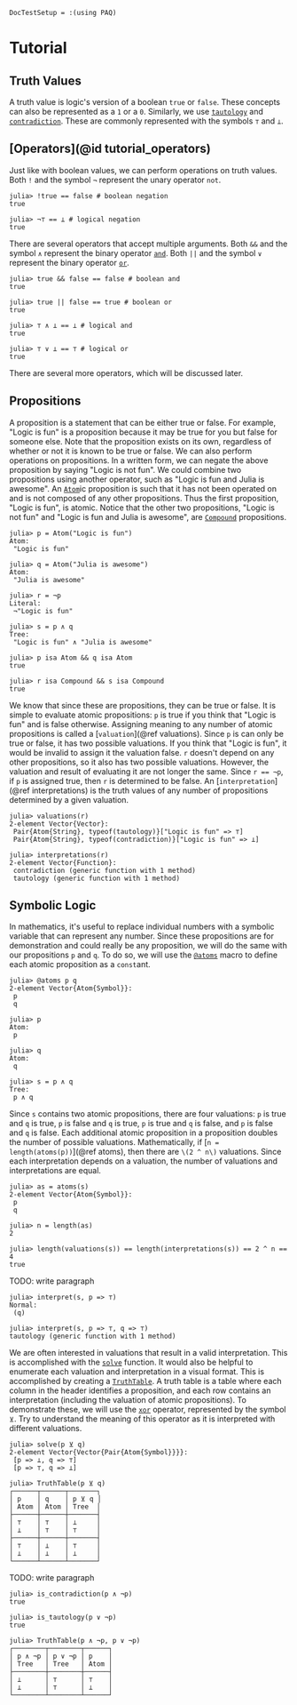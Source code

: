 
```@meta
DocTestSetup = :(using PAQ)
```

# Tutorial

## Truth Values

A truth value is logic's version of a boolean `true` or `false`. These concepts can also be represented as a `1` or a `0`. Similarly, we use [`tautology`](@ref) and [`contradiction`](@ref). These are commonly represented with the symbols `⊤` and `⊥`.

## [Operators](@id tutorial_operators)

Just like with boolean values, we can perform operations on truth values. Both `!` and the symbol `¬` represent the unary operator `not`.

```jldoctest
julia> !true == false # boolean negation
true

julia> ¬⊤ == ⊥ # logical negation
true
```

There are several operators that accept multiple arguments. Both `&&` and the symbol `∧` represent the binary operator [`and`](@ref). Both `||` and the symbol `∨` represent the binary operator [`or`](@ref).

```jldoctest
julia> true && false == false # boolean and
true

julia> true || false == true # boolean or
true

julia> ⊤ ∧ ⊥ == ⊥ # logical and
true

julia> ⊤ ∨ ⊥ == ⊤ # logical or
true
```

There are several more operators, which will be discussed later.

## Propositions

A proposition is a statement that can be either true or false. For example, "Logic is fun" is a proposition because
it may be true for you but false for someone else. Note that the proposition exists on its own, regardless of whether or not it is known to be true or false. We can also perform operations on propositions. In a written form, we can negate the above proposition by saying "Logic is not fun". We could combine two propositions using another operator, such as "Logic is fun and Julia is awesome". An [`Atom`](@ref)ic proposition is such that it has not been
operated on and is not composed of any other propositions. Thus the first proposition, "Logic is fun", is atomic.
Notice that the other two propositions, "Logic is not fun" and "Logic is fun and Julia is awesome", are [`Compound`](@ref) propositions.

```jldoctest 1
julia> p = Atom("Logic is fun")
Atom:
 "Logic is fun"

julia> q = Atom("Julia is awesome")
Atom:
 "Julia is awesome"

julia> r = ¬p
Literal:
 ¬"Logic is fun"

julia> s = p ∧ q
Tree:
 "Logic is fun" ∧ "Julia is awesome"

julia> p isa Atom && q isa Atom
true

julia> r isa Compound && s isa Compound
true
```

We know that since these are propositions, they can be true or false. It is simple to evaluate atomic propositions:
`p` is true if you think that "Logic is fun" and is false otherwise. Assigning meaning to any number of atomic propositions is called a [`valuation`](@ref valuations). Since `p` is can only be true or false, it has two possible valuations. If you think that "Logic is fun", it would be invalid to assign it the valuation false. `r` doesn't depend on any other propositions, so it also has two possible valuations. However, the valuation and result of evaluating it are not longer the same. Since `r == ¬p`, if `p` is assigned true, then `r` is determined to be false. An [`interpretation`](@ref interpretations) is the truth values of any number of propositions determined by a given valuation.

```jldoctest 1
julia> valuations(r)
2-element Vector{Vector}:
 Pair{Atom{String}, typeof(tautology)}["Logic is fun" => ⊤]
 Pair{Atom{String}, typeof(contradiction)}["Logic is fun" => ⊥]

julia> interpretations(r)
2-element Vector{Function}:
 contradiction (generic function with 1 method)
 tautology (generic function with 1 method)
```

## Symbolic Logic

In mathematics, it's useful to replace individual numbers with a symbolic variable that can represent any number. Since these propositions are for demonstration and could really be any proposition, we will do the same with our propositions `p` and `q`. To do so, we will use the [`@atoms`](@ref) macro to define each atomic proposition as a `const`ant.

```jldoctest 2
julia> @atoms p q
2-element Vector{Atom{Symbol}}:
 p
 q

julia> p
Atom:
 p

julia> q
Atom:
 q

julia> s = p ∧ q
Tree:
 p ∧ q
```

Since `s` contains two atomic propositions, there are four valuations: `p` is true and `q` is true, `p` is false and `q` is true, `p` is true and `q` is false, and `p` is false and `q` is false. Each additional atomic proposition in a proposition doubles the number of possible valuations. Mathematically, if [`n = length(atoms(p))`](@ref atoms), then there are ``\(2 ^ n\)`` valuations. Since each interpretation depends on a valuation, the number of valuations and interpretations are equal.

```jldoctest 2
julia> as = atoms(s)
2-element Vector{Atom{Symbol}}:
 p
 q

julia> n = length(as)
2

julia> length(valuations(s)) == length(interpretations(s)) == 2 ^ n == 4
true
```

TODO: write paragraph

```jldoctest 2
julia> interpret(s, p => ⊤)
Normal:
 (q)

julia> interpret(s, p => ⊤, q => ⊤)
tautology (generic function with 1 method)
```

We are often interested in valuations that result in a valid interpretation. This is accomplished with the [`solve`](@ref) function. It would also be helpful to enumerate each valuation and interpretation in a visual format. This is accomplished by creating a [`TruthTable`](@ref). A truth table is a table where each column in the header identifies a proposition, and each row contains an interpretation (including the valuation of atomic propositions). To demonstrate these, we will use the [`xor`](@ref) operator, represented by the symbol `⊻`. Try to understand the meaning of this operator as it is interpreted with different valuations.

```jldoctest 2
julia> solve(p ⊻ q)
2-element Vector{Vector{Pair{Atom{Symbol}}}}:
 [p => ⊥, q => ⊤]
 [p => ⊤, q => ⊥]

julia> TruthTable(p ⊻ q)
┌──────┬──────┬───────┐
│ p    │ q    │ p ⊻ q │
│ Atom │ Atom │ Tree  │
├──────┼──────┼───────┤
│ ⊤    │ ⊤    │ ⊥     │
│ ⊥    │ ⊤    │ ⊤     │
├──────┼──────┼───────┤
│ ⊤    │ ⊥    │ ⊤     │
│ ⊥    │ ⊥    │ ⊥     │
└──────┴──────┴───────┘
```

TODO: write paragraph

```jldoctest 2
julia> is_contradiction(p ∧ ¬p)
true

julia> is_tautology(p ∨ ¬p)
true

julia> TruthTable(p ∧ ¬p, p ∨ ¬p)
┌────────┬────────┬──────┐
│ p ∧ ¬p │ p ∨ ¬p │ p    │
│ Tree   │ Tree   │ Atom │
├────────┼────────┼──────┤
│ ⊥      │ ⊤      │ ⊤    │
│ ⊥      │ ⊤      │ ⊥    │
└────────┴────────┴──────┘
```
